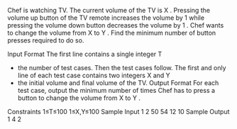Chef is watching TV. The current volume of the TV is X
. Pressing the volume up button of the TV remote increases the volume by 1
 while pressing the volume down button decreases the volume by 1
. Chef wants to change the volume from X
 to Y
. Find the minimum number of button presses required to do so.

Input Format
The first line contains a single integer T
 - the number of test cases. Then the test cases follow.
The first and only line of each test case contains two integers X
 and Y
 - the initial volume and final volume of the TV.
Output Format
For each test case, output the minimum number of times Chef has to press a button to change the volume from X
 to Y
.

Constraints
1≤T≤100
1≤X,Y≤100
Sample Input 1 
 2
50 54
12 10
Sample Output 1 
 4
2

